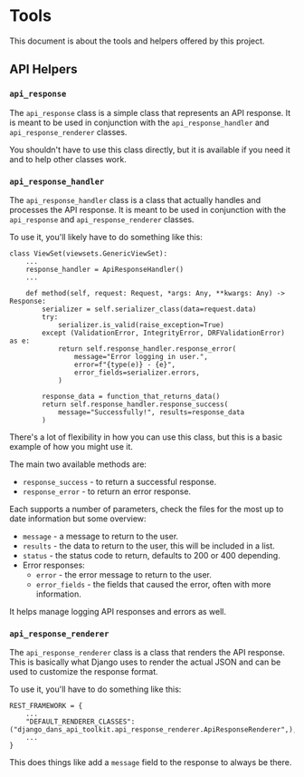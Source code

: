 # Tools

This document is about the tools and helpers offered by this project.

## API Helpers

### `api_response`

The `api_response` class is a simple class that represents an API response. It is meant to be used in conjunction with the `api_response_handler` and `api_response_renderer` classes.

You shouldn't have to use this class directly, but it is available if you need it and to help other classes work.



### `api_response_handler`

The `api_response_handler` class is a class that actually handles and processes the API response. It is meant to be used in conjunction with the `api_response` and `api_response_renderer` classes.

To use it, you'll likely have to do something like this:

```
class ViewSet(viewsets.GenericViewSet):
    ...
    response_handler = ApiResponseHandler()
    ...

    def method(self, request: Request, *args: Any, **kwargs: Any) -> Response:
        serializer = self.serializer_class(data=request.data)
        try:
            serializer.is_valid(raise_exception=True)
        except (ValidationError, IntegrityError, DRFValidationError) as e:
            return self.response_handler.response_error(
                message="Error logging in user.",
                error=f"{type(e)} - {e}",
                error_fields=serializer.errors,
            )

        response_data = function_that_returns_data()
        return self.response_handler.response_success(
            message="Successfully!", results=response_data
        )
```

There's a lot of flexibility in how you can use this class, but this is a basic example of how you might use it.

The main two available methods are:
- `response_success` - to return a successful response.
- `response_error` - to return an error response.

Each supports a number of parameters, check the files for the most up to date information but some overview:
- `message` - a message to return to the user.
- `results` - the data to return to the user, this will be included in a list.
- `status` - the status code to return, defaults to 200 or 400 depending.
- Error responses:
    - `error` - the error message to return to the user.
    - `error_fields` - the fields that caused the error, often with more information.

It helps manage logging API responses and errors as well.


### `api_response_renderer`

The `api_response_renderer` class is a class that renders the API response. This is basically what Django uses to render the actual JSON and can be used to customize the response format.

To use it, you'll have to do something like this:

```
REST_FRAMEWORK = {
    ...
    "DEFAULT_RENDERER_CLASSES": ("django_dans_api_toolkit.api_response_renderer.ApiResponseRenderer",),
    ...
}
```

This does things like add a `message` field to the response to always be there.